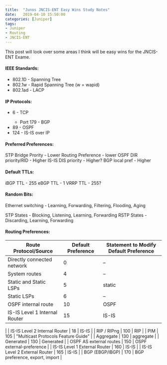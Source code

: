 ```yaml
---
title:  "Junos JNCIS-ENT Easy Wins Study Notes"
date:   2019-04-10 15:50:00
categories: [Juniper]
tags: 
- Juniper 
- Routing
- JNCIS-ENT
---
```


This post will look over some areas I think will be easy wins for the JNCIS-ENT Exame.

#### **IEEE Standards:**
<ul>
	<li>802.1D - Spanning Tree</li>
	<li>802.1w - Rapid Spanning Tree (w = wapid)</li>
	<li>802.1ad - LACP</li>
</ul>

#### **IP Protocols:**
<ul>
	<li>6 - TCP</li>
	<ul>
		<li>Port 179 - BGP</li>
	</ul>
	<li>89 - OSPF</li>
	<li>124 - IS-IS over IP</li>
</ul>

#### **Preferred Preferences:**

STP Bridge Prority - Lower
Routing Preference - lower
OSPF DIR priority/RID - Higher
IS-IS DIS priority - Higher?
BGP local pref - Higher

#### **Default TTLs:**
iBGP TTL - 255
eBGP TTL - 1
VRRP TTL - 255?

#### **Random Bits:**

Ethernet switching - Learning, Forwarding, Filtering, Flooding, Aging

STP States - Blocking, Listening, Learning, Forwarding
RSTP States - Discarding, Learning, Forwarding

#### **Routing Preferences:**

| Route Protocol/Source      	| Default Preference 	| Statement to Modify Default Preference 	|
|----------------------------	|--------------------	|----------------------------------------	|
| Directly connected network 	| 0                  	| –                                      	|
| System routes              	| 4                  	| –                                      	|
| Static and Static LSPs     	| 5                  	| static                                 	|
| Static LSPs                	| 6                  	| –                                      	|
| OSPF internal route        	| 10                 	| OSPF                     			    	|
| IS-IS Level 1 Internal Router | 15                    | IS-IS
|
| IS-IS Level 2 Internal Router | 18                    | IS-IS
|
| RIP / RIPng                	| 100                	| RIP 			                         	|
| PIM                        	| 105                	| "Multicast Protocols Feature Guide"      	|
| Aggregate                  	| 130                	| aggregate                              	|
| Generated                  	| 130                	| Generated                              	|
| OSPF AS external routes    	| 150                	| OSPF external-preference               	|
| IS-IS Level 1 External Router | 160                   | IS-IS
|
| IS-IS Level 2 External Router | 165                   | IS-IS
|
| BGP (EBGP/IBGP)            	| 170                	| BGP preference, export, import         	|

